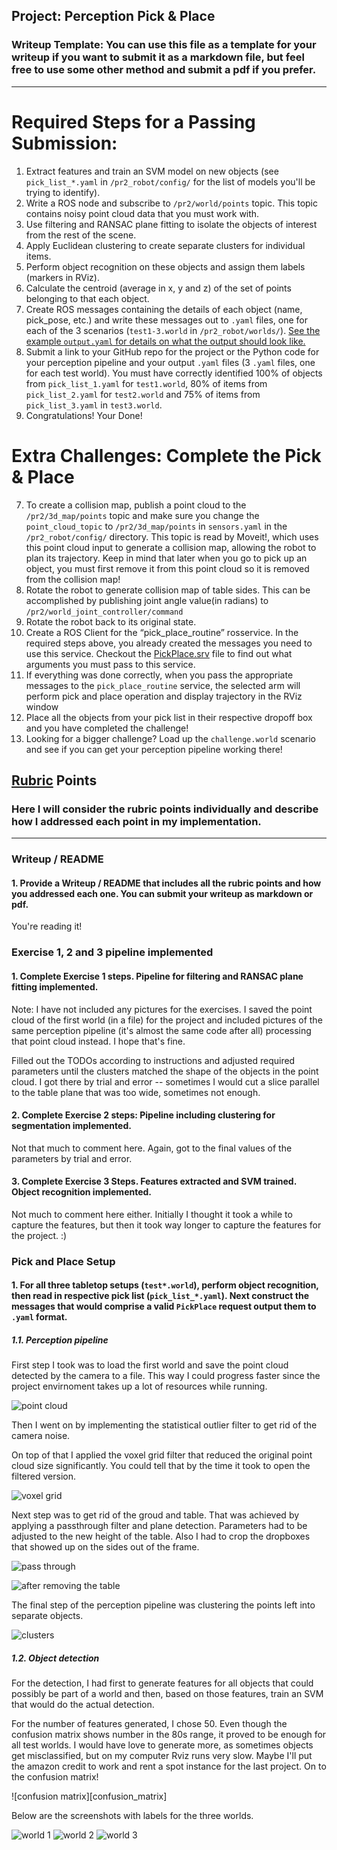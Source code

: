 [clusters]: ./images/clusters.png
[confustion_matrix]: ./images/confustion_matrix.png
[labels-1]: ./images/labels-1.png
[labels-2]: ./images/labels-2.png
[labels-3]: ./images/labels-3.png
[pass_through]: ./images/pass_through.png
[point_cloud]: ./images/point_cloud.png
[ransac]: ./images/ransac.png
[voxel]: ./images/voxel.png

## Project: Perception Pick & Place
### Writeup Template: You can use this file as a template for your writeup if you want to submit it as a markdown file, but feel free to use some other method and submit a pdf if you prefer.

---


# Required Steps for a Passing Submission:
1. Extract features and train an SVM model on new objects (see `pick_list_*.yaml` in `/pr2_robot/config/` for the list of models you'll be trying to identify).
2. Write a ROS node and subscribe to `/pr2/world/points` topic. This topic contains noisy point cloud data that you must work with.
3. Use filtering and RANSAC plane fitting to isolate the objects of interest from the rest of the scene.
4. Apply Euclidean clustering to create separate clusters for individual items.
5. Perform object recognition on these objects and assign them labels (markers in RViz).
6. Calculate the centroid (average in x, y and z) of the set of points belonging to that each object.
7. Create ROS messages containing the details of each object (name, pick_pose, etc.) and write these messages out to `.yaml` files, one for each of the 3 scenarios (`test1-3.world` in `/pr2_robot/worlds/`).  [See the example `output.yaml` for details on what the output should look like.](https://github.com/udacity/RoboND-Perception-Project/blob/master/pr2_robot/config/output.yaml)
8. Submit a link to your GitHub repo for the project or the Python code for your perception pipeline and your output `.yaml` files (3 `.yaml` files, one for each test world).  You must have correctly identified 100% of objects from `pick_list_1.yaml` for `test1.world`, 80% of items from `pick_list_2.yaml` for `test2.world` and 75% of items from `pick_list_3.yaml` in `test3.world`.
9. Congratulations!  Your Done!

# Extra Challenges: Complete the Pick & Place
7. To create a collision map, publish a point cloud to the `/pr2/3d_map/points` topic and make sure you change the `point_cloud_topic` to `/pr2/3d_map/points` in `sensors.yaml` in the `/pr2_robot/config/` directory. This topic is read by Moveit!, which uses this point cloud input to generate a collision map, allowing the robot to plan its trajectory.  Keep in mind that later when you go to pick up an object, you must first remove it from this point cloud so it is removed from the collision map!
8. Rotate the robot to generate collision map of table sides. This can be accomplished by publishing joint angle value(in radians) to `/pr2/world_joint_controller/command`
9. Rotate the robot back to its original state.
10. Create a ROS Client for the “pick_place_routine” rosservice.  In the required steps above, you already created the messages you need to use this service. Checkout the [PickPlace.srv](https://github.com/udacity/RoboND-Perception-Project/tree/master/pr2_robot/srv) file to find out what arguments you must pass to this service.
11. If everything was done correctly, when you pass the appropriate messages to the `pick_place_routine` service, the selected arm will perform pick and place operation and display trajectory in the RViz window
12. Place all the objects from your pick list in their respective dropoff box and you have completed the challenge!
13. Looking for a bigger challenge?  Load up the `challenge.world` scenario and see if you can get your perception pipeline working there!

## [Rubric](https://review.udacity.com/#!/rubrics/1067/view) Points
### Here I will consider the rubric points individually and describe how I addressed each point in my implementation.

---
### Writeup / README

#### 1. Provide a Writeup / README that includes all the rubric points and how you addressed each one.  You can submit your writeup as markdown or pdf.

You're reading it!

### Exercise 1, 2 and 3 pipeline implemented
#### 1. Complete Exercise 1 steps. Pipeline for filtering and RANSAC plane fitting implemented.

Note: I have not included any pictures for the exercises. I saved the point cloud of the first world (in a file) for the project and included pictures of the same perception pipeline (it's almost the same code after all) processing that point cloud instead. I hope that's fine.

Filled out the TODOs according to instructions and adjusted required parameters until the clusters matched the shape of the objects in the point cloud. I got there by trial and error -- sometimes I would cut a slice parallel to the table plane that was too wide, sometimes not enough.

#### 2. Complete Exercise 2 steps: Pipeline including clustering for segmentation implemented.

Not that much to comment here. Again, got to the final values of the parameters by trial and error.

#### 3. Complete Exercise 3 Steps.  Features extracted and SVM trained.  Object recognition implemented.

Not much to comment here either. Initially I thought it took a while to capture the features, but then it took way longer to capture the features for the project. :)

### Pick and Place Setup

#### 1. For all three tabletop setups (`test*.world`), perform object recognition, then read in respective pick list (`pick_list_*.yaml`). Next construct the messages that would comprise a valid `PickPlace` request output them to `.yaml` format.

##### 1.1. Perception pipeline

First step I took was to load the first world and save the point cloud detected by the camera to a file.
This way I could progress faster since the project envirnoment takes up a lot of resources while running.

![point cloud][point_cloud]

Then I went on by implementing the statistical outlier filter to get rid of the camera noise.

On top of that I applied the voxel grid filter that reduced the original point cloud size significantly.
You could tell that by the time it took to open the filtered version.

![voxel grid][voxel]

Next step was to get rid of the groud and table.
That was achieved by applying a passthrough filter and plane detection.
Parameters had to be adjusted to the new height of the table.
Also I had to crop the dropboxes that showed up on the sides out of the frame.

![pass through][pass_through]

![after removing the table][ransac]

The final step of the perception pipeline was clustering the points left into separate objects.

![clusters][clusters]


##### 1.2. Object detection

For the detection, I had first to generate features for all objects that could possibly be part of a world and then, based on those features, train an SVM that would do the actual detection.

For the number of features generated, I chose 50. Even though the confusion matrix shows number in the 80s range, it proved to be enough for all test worlds. I would have love to generate more, as sometimes objects get misclassified, but on my computer Rviz runs very slow. Maybe I'll put the amazon credit to work and rent a spot instance for the last project. On to the confusion matrix!

![confusion matrix][confusion_matrix]

Below are the screenshots with labels for the three worlds.

![world 1][labels-1]
![world 2][labels-2]
![world 3][labels-3]
